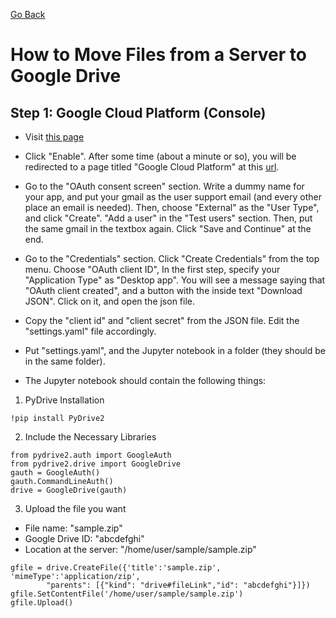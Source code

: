 [Go Back](https://github.com/arm-on/dstools/)

# How to Move Files from a Server to Google Drive

## Step 1: Google Cloud Platform (Console)
- Visit [this page](https://console.developers.google.com/apis/library/drive.googleapis.com/)

- Click "Enable". After some time (about a minute or so), you will be redirected to a page titled "Google Cloud Platform" at this [url](https://console.cloud.google.com/apis/api/drive.googleapis.com/overview?project=rapid-stage-329510).


- Go to the "OAuth consent screen" section. Write a dummy name for your app, and put your gmail as the user support email (and every other place an email is needed). Then, choose "External" as the "User Type", and click "Create". "Add a user" in the "Test users" section. Then, put the same gmail in the textbox again. Click "Save and Continue" at the end.


- Go to the "Credentials" section. Click "Create Credentials" from the top menu. Choose "OAuth client ID", In the first step, specify your "Application Type" as "Desktop app". You will see a message saying that "OAuth client created", and a button with the inside text "Download JSON". Click on it, and open the json file.

- Copy the "client id" and "client secret" from the JSON file. Edit the "settings.yaml" file accordingly. 

- Put "settings.yaml", and the Jupyter notebook in a folder (they should be in the same folder).

- The Jupyter notebook should contain the following things:


1. PyDrive Installation
```
!pip install PyDrive2
```
2. Include the Necessary Libraries
```
from pydrive2.auth import GoogleAuth
from pydrive2.drive import GoogleDrive
gauth = GoogleAuth()
gauth.CommandLineAuth()
drive = GoogleDrive(gauth)
```
3. Upload the file you want


- File name: "sample.zip"
- Google Drive ID: "abcdefghi"
- Location at the server: "/home/user/sample/sample.zip"

```
gfile = drive.CreateFile({'title':'sample.zip', 'mimeType':'application/zip',
        "parents": [{"kind": "drive#fileLink","id": "abcdefghi"}]})
gfile.SetContentFile('/home/user/sample/sample.zip')
gfile.Upload()
```